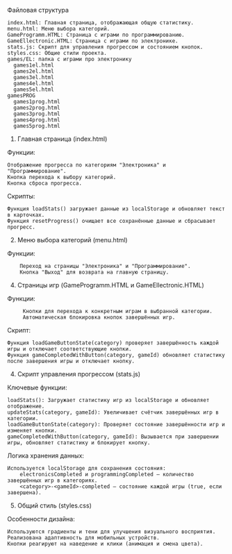 Файловая структура

    index.html: Главная страница, отображающая общую статистику.
    menu.html: Меню выбора категорий.
    GameProgramm.HTML: Страница с играми по программированию.
    GameEllectronic.HTML: Страница с играми по электронике.
    stats.js: Скрипт для управления прогрессом и состоянием кнопок.
    styles.css: Общие стили проекта.
    games/EL: папка с играми про электронику
      games1el.html
      games2el.html      
      games3el.html
      games4el.html
      games5el.html
    gamesPROG
      games1prog.html
      games2prog.html
      games3prog.html
      games4prog.html
      games5prog.html
      



1. Главная страница (index.html)

Функции:

    Отображение прогресса по категориям "Электроника" и "Программирование".
    Кнопка перехода к выбору категорий.
    Кнопка сброса прогресса.

Скрипты:

    Функция loadStats() загружает данные из localStorage и обновляет текст в карточках.
    Функция resetProgress() очищает все сохранённые данные и сбрасывает прогресс.
    

2. Меню выбора категорий (menu.html)
   
Функции:

        Переход на страницы "Электроника" и "Программирование".
        Кнопка "Выход" для возврата на главную страницу.

    
4. Страницы игр (GameProgramm.HTML и GameEllectronic.HTML)
   
Функции:

         Кнопки для перехода к конкретным играм в выбранной категории.
         Автоматическая блокировка кнопок завершённых игр.

Скрипт:

    Функция loadGameButtonState(category) проверяет завершённость каждой игры и отключает соответствующие кнопки.
    Функция gameCompletedWithButton(category, gameId) обновляет статистику после завершения игры и отключает кнопку.



4. Скрипт управления прогрессом (stats.js)

Ключевые функции:

    loadStats(): Загружает статистику игр из localStorage и обновляет отображение.
    updateStats(category, gameId): Увеличивает счётчик завершённых игр в категории.
    loadGameButtonState(category): Проверяет состояние завершённости игр и изменяет кнопки.
    gameCompletedWithButton(category, gameId): Вызывается при завершении игры, обновляет статистику и блокирует кнопку.

Логика хранения данных:

    Используется localStorage для сохранения состояния:
        electronicsCompleted и programmingCompleted — количество завершённых игр в категориях.
        <category>-<gameId>-completed — состояние каждой игры (true, если завершена).

        

  5. Общий стиль (styles.css)

Особенности дизайна:

    Используются градиенты и тени для улучшения визуального восприятия.
    Реализована адаптивность для мобильных устройств.
    Кнопки реагируют на наведение и клики (анимация и смена цвета).

    
